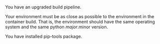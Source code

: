 You have an upgraded build pipeline.

Your environment must be as close as possible to the environment in the container build. That is, the environment should have the same operating system and the same python $major.$minor version.

You have installed pip-tools package.
